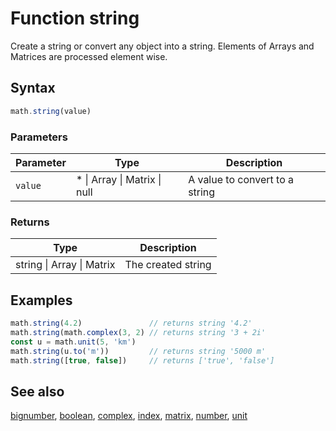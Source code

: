 <!-- Note: This file is automatically generated from source code comments. Changes made in this file will be overridden. -->
# Function string
Create a string or convert any object into a string.
Elements of Arrays and Matrices are processed element wise.
## Syntax
```js
math.string(value)
```
### Parameters
Parameter | Type | Description
--------- | ---- | -----------
`value` | * &#124; Array &#124; Matrix &#124; null | A value to convert to a string
### Returns
Type | Description
---- | -----------
string &#124; Array &#124; Matrix | The created string
## Examples
```js
math.string(4.2)               // returns string '4.2'
math.string(math.complex(3, 2) // returns string '3 + 2i'
const u = math.unit(5, 'km')
math.string(u.to('m'))         // returns string '5000 m'
math.string([true, false])     // returns ['true', 'false']
```
## See also
[bignumber](bignumber.md),
[boolean](boolean.md),
[complex](complex.md),
[index](index.md),
[matrix](matrix.md),
[number](number.md),
[unit](unit.md)

